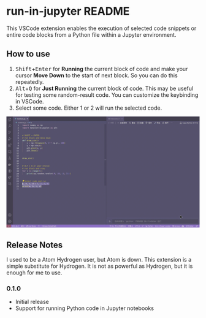 # run-in-jupyter README

This VSCode extension enables the execution of selected code snippets or entire code blocks from a Python file within a Jupyter environment.

## How to use

1. <kbd>Shift</kbd>+<kbd>Enter</kbd> for **Running** the current block of code and make your cursor **Move Down** to the start of next block. So you can do this repeatedly.
2. <kbd>Alt</kbd>+<kbd>Q</kbd> for **Just Running** the current block of code. This may be useful for testing some random-result code. You can customize the keybinding in VSCode.
3. Select some code. Either 1 or 2 will run the selected code.

![示例GIF](./assets/demo.gif)

## Release Notes

I used to be a Atom Hydrogen user, but Atom is down. This extension is a simple substitute for Hydrogen. It is not as powerful as Hydrogen, but it is enough for me to use.

### 0.1.0

- Initial release
- Support for running Python code in Jupyter notebooks
